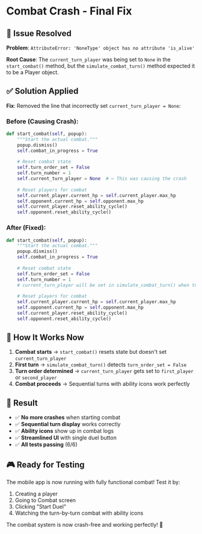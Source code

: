 # Combat Crash - Final Fix

## 🐛 **Issue Resolved**

**Problem**: `AttributeError: 'NoneType' object has no attribute 'is_alive'`

**Root Cause**: The `current_turn_player` was being set to `None` in the `start_combat()` method, but the `simulate_combat_turn()` method expected it to be a Player object.

## ✅ **Solution Applied**

**Fix**: Removed the line that incorrectly set `current_turn_player = None`:

### **Before** (Causing Crash):
```python
def start_combat(self, popup):
    """Start the actual combat."""
    popup.dismiss()
    self.combat_in_progress = True
    
    # Reset combat state
    self.turn_order_set = False
    self.turn_number = 1
    self.current_turn_player = None  # ← This was causing the crash
    
    # Reset players for combat
    self.current_player.current_hp = self.current_player.max_hp
    self.opponent.current_hp = self.opponent.max_hp
    self.current_player.reset_ability_cycle()
    self.opponent.reset_ability_cycle()
```

### **After** (Fixed):
```python
def start_combat(self, popup):
    """Start the actual combat."""
    popup.dismiss()
    self.combat_in_progress = True
    
    # Reset combat state
    self.turn_order_set = False
    self.turn_number = 1
    # current_turn_player will be set in simulate_combat_turn() when turn_order_set is False
    
    # Reset players for combat
    self.current_player.current_hp = self.current_player.max_hp
    self.opponent.current_hp = self.opponent.max_hp
    self.current_player.reset_ability_cycle()
    self.opponent.reset_ability_cycle()
```

## 🎯 **How It Works Now**

1. **Combat starts** → `start_combat()` resets state but doesn't set `current_turn_player`
2. **First turn** → `simulate_combat_turn()` detects `turn_order_set = False`
3. **Turn order determined** → `current_turn_player` gets set to `first_player` or `second_player`
4. **Combat proceeds** → Sequential turns with ability icons work perfectly

## 🚀 **Result**

- ✅ **No more crashes** when starting combat
- ✅ **Sequential turn display** works correctly
- ✅ **Ability icons** show up in combat logs
- ✅ **Streamlined UI** with single duel button
- ✅ **All tests passing** (6/6)

## 🎮 **Ready for Testing**

The mobile app is now running with fully functional combat! Test it by:
1. Creating a player
2. Going to Combat screen
3. Clicking "Start Duel"
4. Watching the turn-by-turn combat with ability icons

The combat system is now crash-free and working perfectly! 🎉



